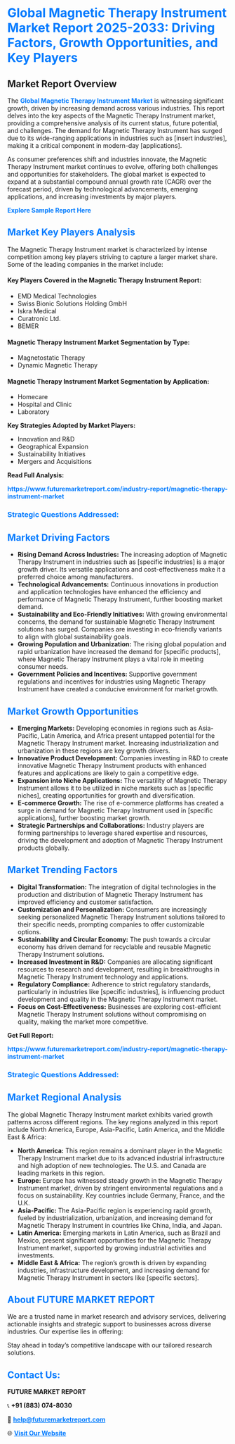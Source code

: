 <h1 style="color: #007BFF;">Global Magnetic Therapy Instrument Market Report 2025-2033: Driving Factors, Growth Opportunities, and Key Players</h1>

<section id="overview">
<h2>Market Report Overview</h2>
<p>The <a href="https://www.futuremarketreport.com/industry-report/magnetic-therapy-instrument-market" style="color: #007BFF; text-decoration: none;"><strong>Global Magnetic Therapy Instrument Market</strong></a> is witnessing significant growth, driven by increasing demand across various industries. This report delves into the key aspects of the Magnetic Therapy Instrument market, providing a comprehensive analysis of its current status, future potential, and challenges. The demand for Magnetic Therapy Instrument has surged due to its wide-ranging applications in industries such as [insert industries], making it a critical component in modern-day [applications].</p>
<p>As consumer preferences shift and industries innovate, the Magnetic Therapy Instrument market continues to evolve, offering both challenges and opportunities for stakeholders. The global market is expected to expand at a substantial compound annual growth rate (CAGR) over the forecast period, driven by technological advancements, emerging applications, and increasing investments by major players.</p>
</section>

<section id="overview">
<p><a href="https://www.futuremarketreport.com/request-sample/reportId=78056" style="color: #007BFF; text-decoration: none;"><strong>Explore Sample Report Here</strong></a></p>
</section>

<section id="key-players">
<h2 style="color: #007BFF;">Market Key Players Analysis</h2>
<p>The Magnetic Therapy Instrument market is characterized by intense competition among key players striving to capture a larger market share. Some of the leading companies in the market include:</p>
<h4>Key Players Covered in the Magnetic Therapy Instrument Report:</h4>
<ul><li>EMD Medical Technologies</li><li>Swiss Bionic Solutions Holding GmbH</li><li>Iskra Medical</li><li>Curatronic Ltd.</li><li>BEMER</li></ul>
<h4>Magnetic Therapy Instrument Market Segmentation by Type:</h4>
<ul><li>Magnetostatic Therapy</li><li>Dynamic Magnetic Therapy</li></ul>

<h4>Magnetic Therapy Instrument Market Segmentation by Application:</h4>
<ul><li>Homecare</li><li>Hospital and Clinic</li><li>Laboratory</li></ul>
<p><strong>Key Strategies Adopted by Market Players:</strong></p>
<ul>
<li>Innovation and R&D</li>
<li>Geographical Expansion</li>
<li>Sustainability Initiatives</li>
<li>Mergers and Acquisitions</li>
</ul>
</section>

<section>
<p><strong>Read Full Analysis: </strong></p><a href="https://www.futuremarketreport.com/industry-report/magnetic-therapy-instrument-market" style="color: #007BFF; text-decoration: none;"><strong>https://www.futuremarketreport.com/industry-report/magnetic-therapy-instrument-market</strong></a>
<h3 style="color: #007BFF;">Strategic Questions Addressed:</h3>
</section>

<section id="driving-factors">
<h2 style="color: #007BFF;">Market Driving Factors</h2>
<ul>
<li><strong>Rising Demand Across Industries:</strong> The increasing adoption of Magnetic Therapy Instrument in industries such as [specific industries] is a major growth driver. Its versatile applications and cost-effectiveness make it a preferred choice among manufacturers.</li>
<li><strong>Technological Advancements:</strong> Continuous innovations in production and application technologies have enhanced the efficiency and performance of Magnetic Therapy Instrument, further boosting market demand.</li>
<li><strong>Sustainability and Eco-Friendly Initiatives:</strong> With growing environmental concerns, the demand for sustainable Magnetic Therapy Instrument solutions has surged. Companies are investing in eco-friendly variants to align with global sustainability goals.</li>
<li><strong>Growing Population and Urbanization:</strong> The rising global population and rapid urbanization have increased the demand for [specific products], where Magnetic Therapy Instrument plays a vital role in meeting consumer needs.</li>
<li><strong>Government Policies and Incentives:</strong> Supportive government regulations and incentives for industries using Magnetic Therapy Instrument have created a conducive environment for market growth.</li>
</ul>
</section>

<section id="growth-opportunities">
<h2 style="color: #007BFF;">Market Growth Opportunities</h2>
<ul>
<li><strong>Emerging Markets:</strong> Developing economies in regions such as Asia-Pacific, Latin America, and Africa present untapped potential for the Magnetic Therapy Instrument market. Increasing industrialization and urbanization in these regions are key growth drivers.</li>
<li><strong>Innovative Product Development:</strong> Companies investing in R&D to create innovative Magnetic Therapy Instrument products with enhanced features and applications are likely to gain a competitive edge.</li>
<li><strong>Expansion into Niche Applications:</strong> The versatility of Magnetic Therapy Instrument allows it to be utilized in niche markets such as [specific niches], creating opportunities for growth and diversification.</li>
<li><strong>E-commerce Growth:</strong> The rise of e-commerce platforms has created a surge in demand for Magnetic Therapy Instrument used in [specific applications], further boosting market growth.</li>
<li><strong>Strategic Partnerships and Collaborations:</strong> Industry players are forming partnerships to leverage shared expertise and resources, driving the development and adoption of Magnetic Therapy Instrument products globally.</li>
</ul>
</section>

<section id="trending-factors">
<h2 style="color: #007BFF;">Market Trending Factors</h2>
<ul>
<li><strong>Digital Transformation:</strong> The integration of digital technologies in the production and distribution of Magnetic Therapy Instrument has improved efficiency and customer satisfaction.</li>
<li><strong>Customization and Personalization:</strong> Consumers are increasingly seeking personalized Magnetic Therapy Instrument solutions tailored to their specific needs, prompting companies to offer customizable options.</li>
<li><strong>Sustainability and Circular Economy:</strong> The push towards a circular economy has driven demand for recyclable and reusable Magnetic Therapy Instrument solutions.</li>
<li><strong>Increased Investment in R&D:</strong> Companies are allocating significant resources to research and development, resulting in breakthroughs in Magnetic Therapy Instrument technology and applications.</li>
<li><strong>Regulatory Compliance:</strong> Adherence to strict regulatory standards, particularly in industries like [specific industries], is influencing product development and quality in the Magnetic Therapy Instrument market.</li>
<li><strong>Focus on Cost-Effectiveness:</strong> Businesses are exploring cost-efficient Magnetic Therapy Instrument solutions without compromising on quality, making the market more competitive.</li>
</ul>
</section>

<section>
<p><strong>Get Full Report: </strong></p><a href="https://www.futuremarketreport.com/industry-report/magnetic-therapy-instrument-market" style="color: #007BFF; text-decoration: none;"><strong>https://www.futuremarketreport.com/industry-report/magnetic-therapy-instrument-market</strong></a>
<h3 style="color: #007BFF;">Strategic Questions Addressed:</h3>
</section>


<section id="regional-analysis">
<h2 style="color: #007BFF;">Market Regional Analysis</h2>
<p>The global Magnetic Therapy Instrument market exhibits varied growth patterns across different regions. The key regions analyzed in this report include North America, Europe, Asia-Pacific, Latin America, and the Middle East & Africa:</p>
<ul>
<li><strong>North America:</strong> This region remains a dominant player in the Magnetic Therapy Instrument market due to its advanced industrial infrastructure and high adoption of new technologies. The U.S. and Canada are leading markets in this region.</li>
<li><strong>Europe:</strong> Europe has witnessed steady growth in the Magnetic Therapy Instrument market, driven by stringent environmental regulations and a focus on sustainability. Key countries include Germany, France, and the U.K.</li>
<li><strong>Asia-Pacific:</strong> The Asia-Pacific region is experiencing rapid growth, fueled by industrialization, urbanization, and increasing demand for Magnetic Therapy Instrument in countries like China, India, and Japan.</li>
<li><strong>Latin America:</strong> Emerging markets in Latin America, such as Brazil and Mexico, present significant opportunities for the Magnetic Therapy Instrument market, supported by growing industrial activities and investments.</li>
<li><strong>Middle East & Africa:</strong> The region’s growth is driven by expanding industries, infrastructure development, and increasing demand for Magnetic Therapy Instrument in sectors like [specific sectors].</li>
</ul>
</section>

<footer>
<h2 style="color: #007BFF;">About FUTURE MARKET REPORT</h2>
<p>We are a trusted name in market research and advisory services, delivering actionable insights and strategic support to businesses across diverse industries. Our expertise lies in offering:</p>

<p>Stay ahead in today’s competitive landscape with our tailored research solutions.</p>

<h2 style="color: #007BFF;">Contact Us:</h2>
<p><strong>FUTURE MARKET REPORT</strong></p>
<p>📞 <strong>+91 (883) 074-8030</strong></p>
<p>📧 <strong><a href="mailto:help@futuremarketreport.com" style="color: #007BFF;">help@futuremarketreport.com</a></strong></p>
<p>🌐 <strong><a href="https://www.futuremarketreport.com/" style="color: #007BFF;">Visit Our Website</a></strong></p>
</footer>